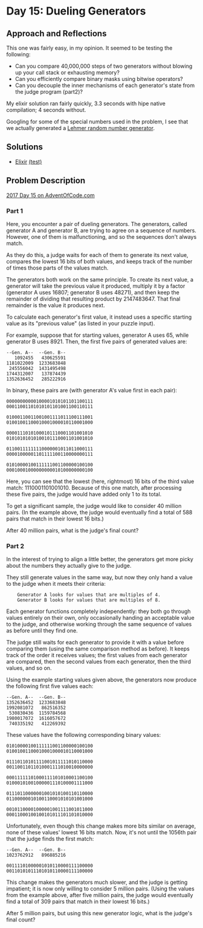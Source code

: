 # Day 15: Dueling Generators

## Approach and Reflections

This one was fairly easy, in my opinion. It seemed to be testing the
following:

- Can you compare 40,000,000 steps of two generators without blowing up your
  call stack or exhausting memory?
- Can you efficiently compare binary masks using bitwise operators?
- Can you decouple the inner mechanisms of each generator's state from the
  judge program (part2)?

My elixir solution ran fairly quickly, 3.3 seconds with hipe native
compilation; 4 seconds without.

Googling for some of the special numbers used in the problem, I see that we
actually generated a [Lehmer random number
generator](https://en.wikipedia.org/wiki/Lehmer_random_number_generator).

## Solutions

- [Elixir](./elixir_day15/lib/elixir_day15.ex) [(test)](./elixir_day15/test/elixir_day15_test.exs)

## Problem Description

[2017 Day 15 on AdventOfCode.com](https://adventofcode.com/2017/day/15)

### Part 1

Here, you encounter a pair of dueling generators. The generators, called
generator A and generator B, are trying to agree on a sequence of numbers.
However, one of them is malfunctioning, and so the sequences don't always
match.

As they do this, a judge waits for each of them to generate its next value,
compares the lowest 16 bits of both values, and keeps track of the number of
times those parts of the values match.

The generators both work on the same principle. To create its next value,
a generator will take the previous value it produced, multiply it by a factor
(generator A uses 16807; generator B uses 48271), and then keep the remainder
of dividing that resulting product by 2147483647. That final remainder is the
value it produces next.

To calculate each generator's first value, it instead uses a specific starting
value as its "previous value" (as listed in your puzzle input).

For example, suppose that for starting values, generator A uses 65, while
generator B uses 8921. Then, the first five pairs of generated values are:

```
--Gen. A--  --Gen. B--
   1092455   430625591
1181022009  1233683848
 245556042  1431495498
1744312007   137874439
1352636452   285222916
```

In binary, these pairs are (with generator A's value first in each pair):

```
00000000000100001010101101100111
00011001101010101101001100110111

01000110011001001111011100111001
01001001100010001000010110001000

00001110101000101110001101001010
01010101010100101110001101001010

01100111111110000001011011000111
00001000001101111100110000000111

01010000100111111001100000100100
00010001000000000010100000000100
```

Here, you can see that the lowest (here, rightmost) 16 bits of the third value
match: 1110001101001010. Because of this one match, after processing these
five pairs, the judge would have added only 1 to its total.

To get a significant sample, the judge would like to consider 40 million
pairs. (In the example above, the judge would eventually find a total of 588
pairs that match in their lowest 16 bits.)

After 40 million pairs, what is the judge's final count?

### Part 2

In the interest of trying to align a little better, the generators get more
picky about the numbers they actually give to the judge.

They still generate values in the same way, but now they only hand a value to
the judge when it meets their criteria:

```
    Generator A looks for values that are multiples of 4.
    Generator B looks for values that are multiples of 8.
```

Each generator functions completely independently: they both go through values
entirely on their own, only occasionally handing an acceptable value to the
judge, and otherwise working through the same sequence of values as before
until they find one.

The judge still waits for each generator to provide it with a value before
comparing them (using the same comparison method as before). It keeps track of
the order it receives values; the first values from each generator are
compared, then the second values from each generator, then the third values,
and so on.

Using the example starting values given above, the generators now produce the
following first five values each:

```
--Gen. A--  --Gen. B--
1352636452  1233683848
1992081072   862516352
 530830436  1159784568
1980017072  1616057672
 740335192   412269392
```

These values have the following corresponding binary values:

```
01010000100111111001100000100100
01001001100010001000010110001000

01110110101111001011111010110000
00110011011010001111010010000000

00011111101000111101010001100100
01000101001000001110100001111000

01110110000001001010100110110000
01100000010100110001010101001000

00101100001000001001111001011000
00011000100100101011101101010000
```

Unfortunately, even though this change makes more bits similar on average,
none of these values' lowest 16 bits match. Now, it's not until the 1056th
pair that the judge finds the first match:

```
--Gen. A--  --Gen. B--
1023762912   896885216

00111101000001010110000111100000
00110101011101010110000111100000
```

This change makes the generators much slower, and the judge is getting
impatient; it is now only willing to consider 5 million pairs. (Using the
values from the example above, after five million pairs, the judge would
eventually find a total of 309 pairs that match in their lowest 16 bits.)

After 5 million pairs, but using this new generator logic, what is the judge's
final count?
